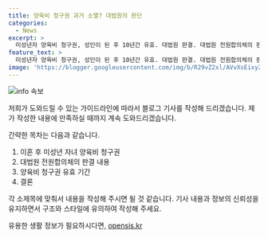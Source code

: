 ```yaml
---
title: 양육비 청구권 과거 소멸? 대법원의 판단
categories:
  - News
excerpt: >
  미성년자 양육비 청구권, 성인이 된 후 10년간 유효. 대법원 판결. 대법원 전원합의체의 판결으로 미성년 자녀가 성인이 된 후 10년 동안에만 받지 못한 양육비를 청구할 수 있는 권리가 유효하다고 밝혀졌다. A씨가 전 남편 B씨를 상대로 양육비 청구 사건에서 원심의 기각 결정을 확정한 판결이다. 관련 소식은 yoon2@yna.co.kr 및 트위터 @yonhap_graphics, 페이스북 tuney.kr/LeYN1에서 확인할 수 있다.
feature_text: >
  미성년자 양육비 청구권, 성인이 된 후 10년간 유효. 대법원 판결. 대법원 전원합의체의 판결으로 미성년 자녀가 성인이 된 후 10년 동안에만 받지 못한 양육비를 청구할 수 있는 권리가 유효하다고 밝혀졌다. A씨가 전 남편 B씨를 상대로 양육비 청구 사건에서 원심의 기각 결정을 확정한 판결이다. 관련 소식은 yoon2@yna.co.kr 및 트위터 @yonhap_graphics, 페이스북 tuney.kr/LeYN1에서 확인할 수 있다.
image: 'https://blogger.googleusercontent.com/img/b/R29vZ2xl/AVvXsEixyZcFfHzMRdzZMjFBmAUKJYCLCGyLL1o632UiGVXcaFdKo_bkvkuCioo0uUKlGfBVcT3P84aROyZIXSBEx3Aw5nCQ3pTgDom1WDC4m8eifvWiAmWEEVb4x6G_l8C0QH225ldMjyaFvpxGEBGNO37VmDTDMHGhJPq73UglMfDca1-0aw/s1600/blogspot.png'
---
```


<p><img src="https://blogger.googleusercontent.com/img/b/R29vZ2xl/AVvXsEixyZcFfHzMRdzZMjFBmAUKJYCLCGyLL1o632UiGVXcaFdKo_bkvkuCioo0uUKlGfBVcT3P84aROyZIXSBEx3Aw5nCQ3pTgDom1WDC4m8eifvWiAmWEEVb4x6G_l8C0QH225ldMjyaFvpxGEBGNO37VmDTDMHGhJPq73UglMfDca1-0aw/s1600/blogspot.png" alt="info 속보" /></p>

<p>저희가 도와드릴 수 있는 가이드라인에 따라서 블로그 기사를 작성해 드리겠습니다. 제가 작성한 내용에 만족하실 때까지 계속 도와드리겠습니다.</p>

<p>간략한 목차는 다음과 같습니다.</p>

<ol>
<li>이혼 후 미성년 자녀 양육비 청구권</li>
<li>대법원 전원합의체의 판결 내용</li>
<li>양육비 청구권 유효 기간</li>
<li>결론</li>
</ol>

<p>각 소제목에 맞춰서 내용을 작성해 주시면 될 것 같습니다. 기사 내용과 정보의 신뢰성을 유지하면서 구조와 스타일에 유의하여 작성해 주세요.</p>
유용한 생활 정보가 필요하시다면, <a href="https://opensis.kr" rel="dofollow">opensis.kr</a>


